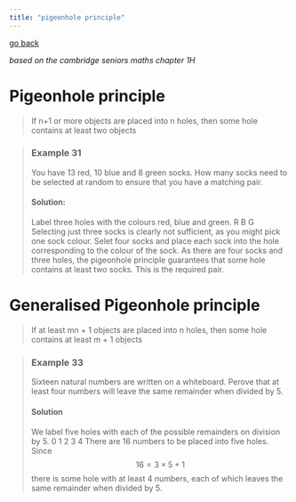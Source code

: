 ```yaml
---
title: "pigeonhole principle"
---
```

[go back](notes/subsections/spec.md)

*based on the cambridge seniors maths chapter 1H*

# Pigeonhole principle
> If n+1 or more objects are placed into n holes, then some hole contains at least two objects

> ### Example 31
> You have 13 red, 10 blue and 8 green socks. How many socks need to be selected at random to ensure that you have a matching pair.
> 
> #### Solution:
> Label three holes with the colours red, blue and green.
> R B G
> Selecting just three socks is clearly not sufficient, as you might pick one sock colour. Selet four socks and place each sock into the hole corresponding to the colour of the sock. As there are four socks and three holes, the pigeonhole principle guarantees that some hole contains at least two socks. This is the required pair.

# Generalised Pigeonhole principle
> If at least mn + 1 objects are placed into n holes, then some hole contains at least m + 1 objects

> ### Example 33
> Sixteen natural numbers are written on a whiteboard. Perove that at least four numbers will leave the same remainder when divided by 5.
> 
> #### Solution
> We label five holes with each of the possible remainders on division by 5.
> 0 1 2 3 4 
> There are 16 numbers to be placed into five holes. Since $$16 = 3 \times 5+1$$there is some hole with at least 4 numbers, each of which leaves the same remainder when divided by 5.